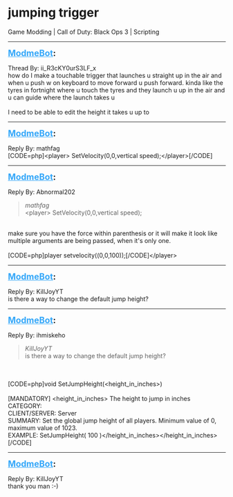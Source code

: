 # jumping trigger
Game Modding | Call of Duty: Black Ops 3 | Scripting

---
<strong style="font-size: 1.4em;"><span style="text-decoration: underline;text-decoration-color: #34a7f9;"><span style="color:#34a7f9;">ModmeBot</span></span>:</strong>

<p>Thread By: ii_R3cKY0urS3LF_x<br />how do I make a touchable trigger that launches u straight up in the air and when u push w on keyboard to move forward u push forward. kinda like the tyres in fortnight where u touch the tyres and they launch u up in the air and u can guide where the launch takes u<br /> <br />I need to be able to edit the height it takes u up to</p>

---
<strong style="font-size: 1.4em;"><span style="text-decoration: underline;text-decoration-color: #34a7f9;"><span style="color:#34a7f9;">ModmeBot</span></span>:</strong>

<p>Reply By: mathfag<br />[CODE=php]&lt;player&gt; SetVelocity(0,0,vertical speed);&lt;/player&gt;[/CODE]</p>

---
<strong style="font-size: 1.4em;"><span style="text-decoration: underline;text-decoration-color: #34a7f9;"><span style="color:#34a7f9;">ModmeBot</span></span>:</strong>

<p>Reply By: Abnormal202<br /><blockquote><em>mathfag</em><br />&lt;player&gt; SetVelocity(0,0,vertical speed);</blockquote><br /> make sure you have the force within parenthesis or it will make it look like multiple arguments are being passed, when it&#39;s only one.<br /> <br />[CODE=php]player setvelocity((0,0,100));[/CODE]&lt;/player&gt;</p>

---
<strong style="font-size: 1.4em;"><span style="text-decoration: underline;text-decoration-color: #34a7f9;"><span style="color:#34a7f9;">ModmeBot</span></span>:</strong>

<p>Reply By: KillJoyYT<br />is there a way to change the default jump height?</p>

---
<strong style="font-size: 1.4em;"><span style="text-decoration: underline;text-decoration-color: #34a7f9;"><span style="color:#34a7f9;">ModmeBot</span></span>:</strong>

<p>Reply By: ihmiskeho<br /><blockquote><em>KillJoyYT</em><br />is there a way to change the default jump height? </blockquote><br /> <br />[CODE=php]void SetJumpHeight(&lt;height_in_inches&gt;)<br /><br />[MANDATORY] &lt;height_in_inches&gt; The height to jump in inches<br />CATEGORY:<br />CLIENT/SERVER: Server<br />SUMMARY: Set the global jump height of all players. Minimum value of 0, maximum value of 1023.<br />EXAMPLE: SetJumpHeight( 100 )&lt;/height_in_inches&gt;&lt;/height_in_inches&gt;[/CODE]</p>

---
<strong style="font-size: 1.4em;"><span style="text-decoration: underline;text-decoration-color: #34a7f9;"><span style="color:#34a7f9;">ModmeBot</span></span>:</strong>

<p>Reply By: KillJoyYT<br />thank you man :-)</p>
